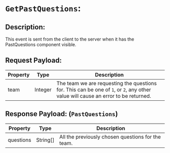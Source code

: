 # `GetPastQuestions`:

## Description:
This event is sent from the client to the server when it has the PastQuestions component visible.

## Request Payload:
| Property | Type | Description
| -------- | ---- | -----------
| team     | Integer | The team we are requesting the questions for. This can be one of `1`, or `2`, any other value will cause an error to be returned.

## Response Payload: (`PastQuestions`)
| Property | Type | Description
| -------- | ---- | -----------
| questions | String[] | All the previously chosen questions for the team.